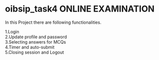 # oibsip_task4  ONLINE EXAMINATION

In this Project there are following functionalities.

1.Login<br>
2.Update profile and password<br>
3.Selecting answers for MCQs<br>
4.Timer and auto-submit<br>
5.Closing session and Logout<br>
